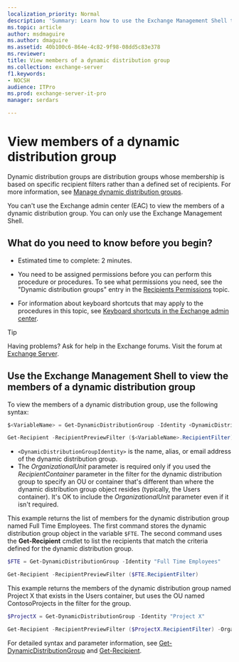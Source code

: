 ```yaml
---
localization_priority: Normal
description: 'Summary: Learn how to use the Exchange Management Shell to view dynamic distribution group membership.'
ms.topic: article
author: msdmaguire
ms.author: dmaguire
ms.assetid: 40b100c6-864e-4c82-9f98-08dd5c83e378
ms.reviewer:
title: View members of a dynamic distribution group
ms.collection: exchange-server
f1.keywords:
- NOCSH
audience: ITPro
ms.prod: exchange-server-it-pro
manager: serdars

---
```


# View members of a dynamic distribution group

Dynamic distribution groups are distribution groups whose membership is based on specific recipient filters rather than a defined set of recipients. For more information, see [Manage dynamic distribution groups](dynamic-distribution-groups.md).

You can't use the Exchange admin center (EAC) to view the members of a dynamic distribution group. You can only use the Exchange Management Shell.

## What do you need to know before you begin?

- Estimated time to complete: 2 minutes.

- You need to be assigned permissions before you can perform this procedure or procedures. To see what permissions you need, see the "Dynamic distribution groups" entry in the [Recipients Permissions](../../permissions/feature-permissions/recipient-permissions.md) topic.

- For information about keyboard shortcuts that may apply to the procedures in this topic, see [Keyboard shortcuts in the Exchange admin center](../../about-documentation/exchange-admin-center-keyboard-shortcuts.md).

> [!TIP]
> Having problems? Ask for help in the Exchange forums. Visit the forum at [Exchange Server](https://social.technet.microsoft.com/forums/office/home?category=exchangeserver).

## Use the Exchange Management Shell to view the members of a dynamic distribution group
<a name="Shell"> </a>

To view the members of a dynamic distribution group, use the following syntax:

```PowerShell
$<VariableName> = Get-DynamicDistributionGroup -Identity <DynamicDistributionGroupIdentity>

Get-Recipient -RecipientPreviewFilter ($<VariableName>.RecipientFilter) [-OrganizationalUnit ($<VariableName>.RecipientContainer)]
```

- `<DynamicDistributionGroupIdentity>` is the name, alias, or email address of the dynamic distribution group.
- The _OrganizationalUnit_ parameter is required only if you used the _RecipientContainer_ parameter in the filter for the dynamic distribution group to specify an OU or container that's different than where the dynamic distribution group object resides (typically, the Users container). It's OK to include the _OrganizationalUnit_ parameter even if it isn't required.

This example returns the list of members for the dynamic distribution group named Full Time Employees. The first command stores the dynamic distribution group object in the variable `$FTE`. The second command uses the **Get-Recipient** cmdlet to list the recipients that match the criteria defined for the dynamic distribution group.

```PowerShell
$FTE = Get-DynamicDistributionGroup -Identity "Full Time Employees"

Get-Recipient -RecipientPreviewFilter ($FTE.RecipientFilter)
```

This example returns the members of the dynamic distribution group named Project X that exists in the Users container, but uses the OU named ContosoProjects in the filter for the group.

```powershell
$ProjectX = Get-DynamicDistributionGroup -Identity "Project X"

Get-Recipient -RecipientPreviewFilter ($ProjectX.RecipientFilter) -OrganizationalUnit ($ProjectX.RecipientContainer)
```

For detailed syntax and parameter information, see [Get-DynamicDistributionGroup](/powershell/module/exchange/get-dynamicdistributiongroup) and [Get-Recipient](/powershell/module/exchange/get-recipient).
